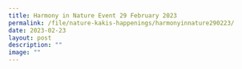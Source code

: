 ```yaml
---
title: Harmony in Nature Event 29 February 2023
permalink: /file/nature-kakis-happenings/harmonyinnature290223/
date: 2023-02-23
layout: post
description: ""
image: ""
---
```

